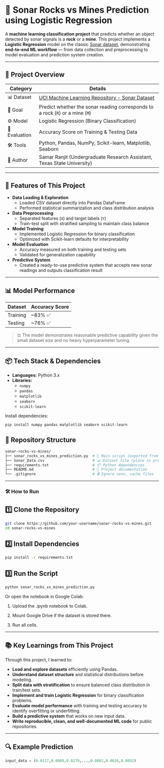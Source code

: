 # 🎯 Sonar Rocks vs Mines Prediction using Logistic Regression

A **machine learning classification project** that predicts whether an object detected by sonar signals is a **rock** or a **mine**. This project implements a **Logistic Regression** model on the classic [Sonar dataset](https://archive.ics.uci.edu/dataset/151/connectionist+bench+(sonar,+mines+vs.+rocks)), demonstrating **end-to-end ML workflow** — from data collection and preprocessing to model evaluation and prediction system creation.

---

## 📌 Project Overview

| Category      | Details                                                                                  |
| ------------- | ---------------------------------------------------------------------------------------- |
| 📊 Dataset    | [UCI Machine Learning Repository - Sonar Dataset](https://archive.ics.uci.edu/dataset/151/connectionist+bench+(sonar,+mines+vs.+rocks)) |
| 📌 Goal       | Predict whether the sonar reading corresponds to a rock (`R`) or a mine (`M`)            |
| ⚙️ Model      | Logistic Regression (Binary Classification)                                              |
| 🧪 Evaluation | Accuracy Score on Training & Testing Data                                                |
| 🛠️ Tools      | Python, Pandas, NumPy, Scikit-learn, Matplotlib, Seaborn                                  |
| 💼 Author     | Samar Ranjit (Undergraduate Research Assistant, Texas State University)                  |

---

## 🚀 Features of This Project

- **Data Loading & Exploration**
  - Loaded CSV dataset directly into Pandas DataFrame
  - Performed statistical summarization and class distribution analysis
- **Data Preprocessing**
  - Separated features (`X`) and target labels (`Y`)
  - Train-test split with stratified sampling to maintain class balance
- **Model Training**
  - Implemented Logistic Regression for binary classification
  - Optimized with Scikit-learn defaults for interpretability
- **Model Evaluation**
  - Accuracy measured on both training and testing sets
  - Validated for generalization capability
- **Predictive System**
  - Created a ready-to-use predictive system that accepts new sonar readings and outputs classification result

---

## 📊 Model Performance

| Dataset  | Accuracy Score |
| -------- | -------------- |
| Training | ~83% ✅        |
| Testing  | ~76% ✅        |

> ⚖️ The model demonstrates reasonable predictive capability given the small dataset size and no heavy hyperparameter tuning.

---

## 📦 Tech Stack & Dependencies

- **Languages:** Python 3.x
- **Libraries:**
  - `numpy`
  - `pandas`
  - `matplotlib`
  - `seaborn`
  - `scikit-learn`

Install dependencies:
```bash
pip install numpy pandas matplotlib seaborn scikit-learn
```
## 📂 Repository Structure

```bash
sonar-rocks-vs-mines/
├── sonar_rocks_vs_mines_prediction.py  # 📜 Main script (exported from Colab notebook)
├── Sonar_Data.csv                      # 📊 Dataset file (place in project folder or update path)
├── requirements.txt                    # 📦 Python dependencies
├── README.md                           # 📄 Project documentation
└── .gitignore                          # 🔒 Ignore venv, cache files
```
---
### 🛠️ How to Run

## 1️⃣ Clone the Repository
```bash
git clone https://github.com/your-username/sonar-rocks-vs-mines.git
cd sonar-rocks-vs-mines
```

## 2️⃣ Install Dependencies
```bash
pip install -r requirements.txt
```

## 3️⃣ Run the Script

```python
python sonar_rocks_vs_mines_prediction.py
```

Or open the notebook in Google Colab:

1. Upload the .ipynb notebook to Colab.

2. Mount Google Drive if the dataset is stored there.

3. Run all cells.
---

## 📚 Key Learnings from This Project

Through this project, I learned to:

- **Load and explore datasets** efficiently using Pandas.  
- **Understand dataset structure** and statistical distributions before modeling.  
- **Split data with stratification** to ensure balanced class distribution in train/test sets.  
- **Implement and train Logistic Regression** for binary classification problems.  
- **Evaluate model performance** with training and testing accuracy to identify overfitting or underfitting.  
- **Build a predictive system** that works on new input data.  
- **Write reproducible, clean, and well-documented ML code** for public repositories.
---

## 🔍 Example Prediction

```python
input_data = (0.0117,0.0069,0.0279,...,0.0062,0.0026,0.0052)
